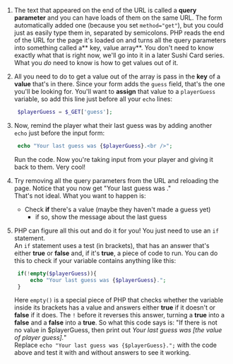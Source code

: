 1. The text that appeared on the end of the URL is called a **query parameter** and you can have loads of them on the same URL. The form automatically added one \(because you set `method="get"`\), but you could just as easily type them in, separated by semicolons. PHP reads the end of the URL for the page it's loaded on and turns all the query parameters into something called a** key, value array**. You don't need to know exactly what that is right now, we'll go into it in a later Sushi Card series. What you _do_ need to know is how to get values out of it.
2. All you need to do to get a value out of the array is pass in the **key** of a **value** that's in there. Since your form adds the `guess` field, that's the one you'll be looking for. You'll want to **assign** that value to a `playerGuess` variable, so add this line just before all your `echo` lines:
   ```php
    $playerGuess = $_GET['guess'];
   ```
3. Now, remind the player what their last guess was by adding another `echo` just before the input form:

   ```php
    echo "Your last guess was {$playerGuess}.<br />";
   ```

   Run the code. Now you're taking input from your player and giving it back to them. Very cool!

4. Try removing all the query parameters from the URL and reloading the page. Notice that you now get "Your last guess was ."  
   That's not ideal. What you want to happen is:

   * Check **if** there's a value \(maybe they haven't made a guess yet\)
     * if so, show the message about the last guess

5. PHP can figure all this out and do it for you! You just need to use an `if` statement.  
   An `if` statement uses a test \(in brackets\), that has an answer that's either **true** or **false** and, if it's **true**, a piece of code to run. You can do this to check if your variable contains anything like this:

   ```php
    if(!empty($playerGuess)){
        echo "Your last guess was {$playerGuess}.";
    }
   ```

   Here `empty()` is a special piece of PHP that checks whether the variable inside its brackets has a value and answers either **true** if it doesn't or **false** if it does. The `!` before it reverses this answer, turning a **true** into a **false** and a **false** into a **true**. So what this code says is: "If there is not no value in $playerGuess, then print out _Your last guess was \[the value of player guess\]._"  
    Replace `echo "Your last guess was {$playerGuess}.";` with the code above and test it with and without answers to see it working.



